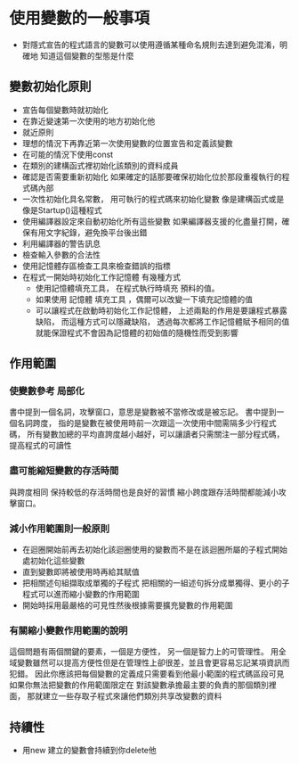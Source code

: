# 使用變數的一般事項
- 對隱式宣告的程式語言的變數可以使用遵循某種命名規則去達到避免混淆，明確地 知道這個變數的型態是什麼
##  變數初始化原則
- 宣告每個變數時就初始化
- 在靠近變速第一次使用的地方初始化他
 - 就近原則
- 理想的情況下再靠近第一次使用變數的位置宣告和定義該變數
- 在可能的情況下使用const
- 在類別的建構函式裡初始化該類別的資料成員
- 確認是否需要重新初始化
    如果確定的話那要確保初始化位於那段重複執行的程式碼內部
- 一次性初始化具名常數， 用可執行的程式碼來初始化變數
像是建構函式或是像是Startup()這種程式
- 使用編譯器設定來自動初始化所有這些變數
    如果編譯器支援的化盡量打開，確保有用文字紀錄，避免換平台後出錯
- 利用編譯器的警告訊息
- 檢查輸入參數的合法性
- 使用記憶體存區檢查工具來檢查錯誤的指標
- 在程式一開始時初始化工作記憶體
    有幾種方式
    - 使用記憶體填充工具， 在程式執行時填充 預料的值。
    -  如果使用 記憶體 填充工具 ，偶爾可以改變一下填充記憶體的值
    - 可以讓程式在啟動時初始化工作記憶體， 上述兩點的作用是要讓程式暴露缺陷， 而這種方式可以隱藏缺陷， 透過每次都將工作記憶體賦予相同的值就能保證程式不會因為記憶體的初始值的隨機性而受到影響
 ##  作用範圍
 ### 使變數參考 局部化
 書中提到一個名詞，攻擊窗口，意思是變數被不當修改或是被忘記。
   書中提到一個名詞跨度， 指的是變數在被使用時前一次跟這一次使用中間需隔多少行程式碼， 所有變數加總的平均直誇度越小越好，可以讓讀者只需關注一部分程式碼，提高程式的可讀性
### 盡可能縮短變數的存活時間
 與跨度相同 保持較低的存活時間也是良好的習慣
 縮小跨度跟存活時間都能減小攻擊窗口。
 ### 減小作用範圍則一般原則
 - 在迴圈開始前再去初始化該迴圈使用的變數而不是在該迴圈所屬的子程式開始處初始化這些變數
 - 直到變數即將被使用時再給其賦值
 - 把相關述句組擷取成單獨的子程式
     把相關的一組述句拆分成單獨得、更小的子程式可以進而縮小變數的作用範圍
 - 開始時採用最嚴格的可見性然後根據需要擴充變數的作用範圍
### 有關縮小變數作用範圍的說明
這個問題有兩個關鍵的要素，一個是方便性， 另一個是智力上的可管理性。 用全域變數雖然可以提高方便性但是在管理性上卻很差，並且會更容易忘記某項資訊而犯錯。
因此你應該把每個變數的定義成只需要看到他最小範圍的程式碼區段可見
如果你無法把變數的作用範圍限定在 對該變數承擔最主要的負責的那個類別裡面， 那就建立一些存取子程式來讓他們類別共享改變數的資料
## 持續性
- 用new 建立的變數會持續到你delete他


<!--stackedit_data:
eyJoaXN0b3J5IjpbLTcxNjI5MTQ2OSwtODIzNDQ0OTYsLTc0OT
gwNDE0NCwtNzUwMTE4NDg2LC02ODk0NzI2MjEsMTc4MDc5MDMy
MSwtMTg2NzI2NDY1MSwxODgzNTM4MzQ3LDIwODYzNzg5ODQsMj
AzMjY2MDIyLDE5MDcwNDI4NjYsLTk5MTUwNTM1MywtMTM5Mzgx
ODg4XX0=
-->